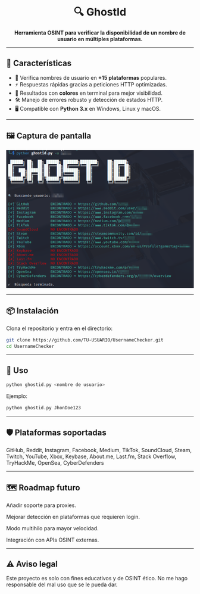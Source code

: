 <h1 align="center">🔍 GhostId</h1>
<p align="center">
  <b>Herramienta OSINT para verificar la disponibilidad de un nombre de usuario en múltiples plataformas.</b>
</p>

---

## 🚀 Características
- 🔎 Verifica nombres de usuario en **+15 plataformas** populares.
- ⚡ Respuestas rápidas gracias a peticiones HTTP optimizadas.
- 🎨 Resultados con **colores** en terminal para mejor visibilidad.
- 🛠️ Manejo de errores robusto y detección de estados HTTP.
- 🖥️ Compatible con **Python 3.x** en Windows, Linux y macOS.

---

## 🖼️ Captura de pantalla
<p align="center">
  <img src="https://github.com/Nu5ex/assets/blob/main/ghostid2.png" alt="Demo" width="700">
</p>

---

## 📦 Instalación
Clona el repositorio y entra en el directorio:
```bash
git clone https://github.com/TU-USUARIO/UsernameChecker.git
cd UsernameChecker
```
---
## 🚀 Uso
```bash
python ghostid.py <nombre de usuario>
```
Ejemplo:
```bash
python ghostid.py JhonDoe123
```
---
## 🛡️ Plataformas soportadas
GitHub, Reddit, Instagram, Facebook, Medium, TikTok, SoundCloud, Steam, Twitch, YouTube, Xbox, Keybase, About.me, Last.fm, Stack Overflow, TryHackMe, OpenSea, CyberDefenders

---
## 🗺️ Roadmap futuro
 Añadir soporte para proxies.

 Mejorar detección en plataformas que requieren login.

 Modo multihilo para mayor velocidad.

 Integración con APIs OSINT externas.
 
---
## ⚠️ Aviso legal
Este proyecto es solo con fines educativos y de OSINT ético.
No me hago responsable del mal uso que se le pueda dar.

